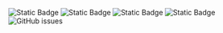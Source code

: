 ![Static Badge](https://img.shields.io/badge/blacklists-60-000000) ![Static Badge](https://img.shields.io/badge/blacklisted-2716429-cc0000) ![Static Badge](https://img.shields.io/badge/whitelisted-2244-00CC00) ![Static Badge](https://img.shields.io/badge/streaming_blacklist-28107-000000) ![GitHub issues](https://img.shields.io/github/issues/fabriziosalmi/blacklists)
